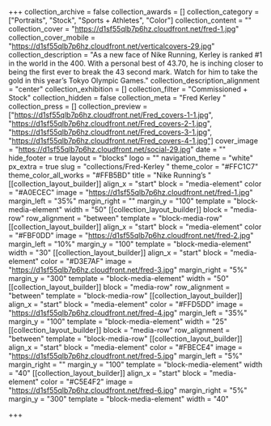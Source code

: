 +++
collection_archive = false
collection_awards = []
collection_category = ["Portraits", "Stock", "Sports + Athletes", "Color"]
collection_content = ""
collection_cover = "https://d1sf55qlb7p6hz.cloudfront.net/fred-1.jpg"
collection_cover_mobile = "https://d1sf55qlb7p6hz.cloudfront.net/verticalcovers-29.jpg"
collection_description = "As a new face of Nike Running, Kerley is ranked #1 in the world in the 400. With a personal best of 43.70, he is inching closer to being the first ever to break the 43 second mark. Watch for him to take the gold in this year’s Tokyo Olympic Games."
collection_description_alignment = "center"
collection_exhibition = []
collection_filter = "Commissioned + Stock"
collection_hidden = false
collection_meta = "Fred Kerley "
collection_press = []
collection_preview = ["https://d1sf55qlb7p6hz.cloudfront.net/Fred_covers-1-1.jpg", "https://d1sf55qlb7p6hz.cloudfront.net/Fred_covers-2-1.jpg", "https://d1sf55qlb7p6hz.cloudfront.net/Fred_covers-3-1.jpg", "https://d1sf55qlb7p6hz.cloudfront.net/Fred_covers-4-1.jpg"]
cover_image = "https://d1sf55qlb7p6hz.cloudfront.net/social-29.jpg"
date = ""
hide_footer = true
layout = "blocks"
logo = ""
navigation_theme = "white"
px_extra = true
slug = "collections/Fred-Kerley "
theme_color = "#FFC1C7"
theme_color_all_works = "#FFB5BD"
title = "Nike Running’s "
[[collection_layout_builder]]
align_x = "start"
block = "media-element"
color = "#A0ECEC"
image = "https://d1sf55qlb7p6hz.cloudfront.net/fred-1.jpg"
margin_left = "35%"
margin_right = ""
margin_y = "100"
template = "block-media-element"
width = "50"
[[collection_layout_builder]]
block = "media-row"
row_alignment = "between"
template = "block-media-row"
[[collection_layout_builder]]
align_x = "start"
block = "media-element"
color = "#FBF0DD"
image = "https://d1sf55qlb7p6hz.cloudfront.net/fred-2.jpg"
margin_left = "10%"
margin_y = "100"
template = "block-media-element"
width = "30"
[[collection_layout_builder]]
align_x = "start"
block = "media-element"
color = "#D3E7AF"
image = "https://d1sf55qlb7p6hz.cloudfront.net/fred-3.jpg"
margin_right = "5%"
margin_y = "300"
template = "block-media-element"
width = "50"
[[collection_layout_builder]]
block = "media-row"
row_alignment = "between"
template = "block-media-row"
[[collection_layout_builder]]
align_x = "start"
block = "media-element"
color = "#FFD5DD"
image = "https://d1sf55qlb7p6hz.cloudfront.net/fred-4.jpg"
margin_left = "35%"
margin_y = "100"
template = "block-media-element"
width = "25"
[[collection_layout_builder]]
block = "media-row"
row_alignment = "between"
template = "block-media-row"
[[collection_layout_builder]]
align_x = "start"
block = "media-element"
color = "#FBECE4"
image = "https://d1sf55qlb7p6hz.cloudfront.net/fred-5.jpg"
margin_left = "5%"
margin_right = ""
margin_y = "100"
template = "block-media-element"
width = "40"
[[collection_layout_builder]]
align_x = "start"
block = "media-element"
color = "#C5E4F2"
image = "https://d1sf55qlb7p6hz.cloudfront.net/fred-6.jpg"
margin_right = "5%"
margin_y = "300"
template = "block-media-element"
width = "40"

+++
